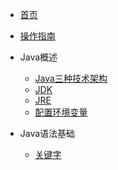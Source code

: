 * [首页](README.md)
* [操作指南](guide.md)

* Java概述
  * [Java三种技术架构](docs/01.Java概述/Java三种技术架构/)
  * [JDK](docs/01.Java概述/JDK/)
  * [JRE](docs/01.Java概述/JRE/)
  * [配置环境变量](01.Java概述/配置环境变量)

* Java语法基础
  * [关键字]() 